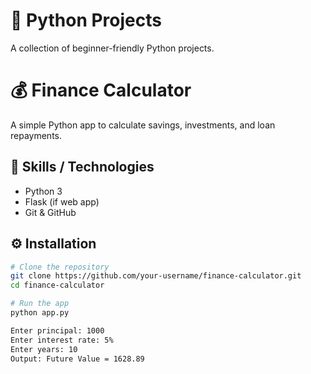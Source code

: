 # 🐍 Python Projects
A collection of beginner-friendly Python projects.

# 💰 Finance Calculator
A simple Python app to calculate savings, investments, and loan repayments.  

## 🚀 Skills / Technologies
- Python 3  
- Flask (if web app)  
- Git & GitHub  

## ⚙️ Installation
```bash
# Clone the repository
git clone https://github.com/your-username/finance-calculator.git
cd finance-calculator

# Run the app
python app.py

Enter principal: 1000
Enter interest rate: 5%
Enter years: 10
Output: Future Value = 1628.89


